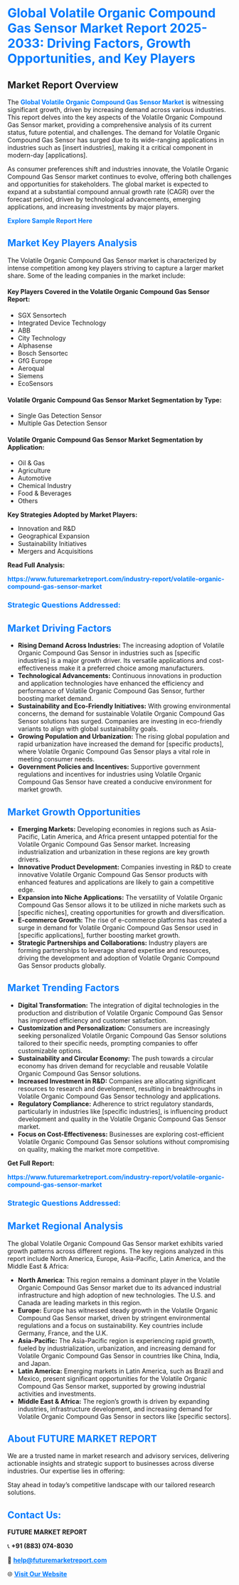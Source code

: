 <h1 style="color: #007BFF;">Global Volatile Organic Compound Gas Sensor Market Report 2025-2033: Driving Factors, Growth Opportunities, and Key Players</h1>

<section id="overview">
<h2>Market Report Overview</h2>
<p>The <a href="https://www.futuremarketreport.com/industry-report/volatile-organic-compound-gas-sensor-market" style="color: #007BFF; text-decoration: none;"><strong>Global Volatile Organic Compound Gas Sensor Market</strong></a> is witnessing significant growth, driven by increasing demand across various industries. This report delves into the key aspects of the Volatile Organic Compound Gas Sensor market, providing a comprehensive analysis of its current status, future potential, and challenges. The demand for Volatile Organic Compound Gas Sensor has surged due to its wide-ranging applications in industries such as [insert industries], making it a critical component in modern-day [applications].</p>
<p>As consumer preferences shift and industries innovate, the Volatile Organic Compound Gas Sensor market continues to evolve, offering both challenges and opportunities for stakeholders. The global market is expected to expand at a substantial compound annual growth rate (CAGR) over the forecast period, driven by technological advancements, emerging applications, and increasing investments by major players.</p>
</section>

<section id="overview">
<p><a href="https://www.futuremarketreport.com/request-sample/reportId=115429" style="color: #007BFF; text-decoration: none;"><strong>Explore Sample Report Here</strong></a></p>
</section>

<section id="key-players">
<h2 style="color: #007BFF;">Market Key Players Analysis</h2>
<p>The Volatile Organic Compound Gas Sensor market is characterized by intense competition among key players striving to capture a larger market share. Some of the leading companies in the market include:</p>
<h4>Key Players Covered in the Volatile Organic Compound Gas Sensor Report:</h4>
<ul><li>SGX Sensortech</li><li>Integrated Device Technology</li><li>ABB</li><li>City Technology</li><li>Alphasense</li><li>Bosch Sensortec</li><li>GfG Europe</li><li>Aeroqual</li><li>Siemens</li><li>EcoSensors</li></ul>
<h4>Volatile Organic Compound Gas Sensor Market Segmentation by Type:</h4>
<ul><li>Single Gas Detection Sensor</li><li>Multiple Gas Detection Sensor</li></ul>

<h4>Volatile Organic Compound Gas Sensor Market Segmentation by Application:</h4>
<ul><li>Oil &amp; Gas</li><li>Agriculture</li><li>Automotive</li><li>Chemical Industry</li><li>Food &amp; Beverages</li><li>Others</li></ul>
<p><strong>Key Strategies Adopted by Market Players:</strong></p>
<ul>
<li>Innovation and R&D</li>
<li>Geographical Expansion</li>
<li>Sustainability Initiatives</li>
<li>Mergers and Acquisitions</li>
</ul>
</section>

<section>
<p><strong>Read Full Analysis: </strong></p><a href="https://www.futuremarketreport.com/industry-report/volatile-organic-compound-gas-sensor-market" style="color: #007BFF; text-decoration: none;"><strong>https://www.futuremarketreport.com/industry-report/volatile-organic-compound-gas-sensor-market</strong></a>
<h3 style="color: #007BFF;">Strategic Questions Addressed:</h3>
</section>

<section id="driving-factors">
<h2 style="color: #007BFF;">Market Driving Factors</h2>
<ul>
<li><strong>Rising Demand Across Industries:</strong> The increasing adoption of Volatile Organic Compound Gas Sensor in industries such as [specific industries] is a major growth driver. Its versatile applications and cost-effectiveness make it a preferred choice among manufacturers.</li>
<li><strong>Technological Advancements:</strong> Continuous innovations in production and application technologies have enhanced the efficiency and performance of Volatile Organic Compound Gas Sensor, further boosting market demand.</li>
<li><strong>Sustainability and Eco-Friendly Initiatives:</strong> With growing environmental concerns, the demand for sustainable Volatile Organic Compound Gas Sensor solutions has surged. Companies are investing in eco-friendly variants to align with global sustainability goals.</li>
<li><strong>Growing Population and Urbanization:</strong> The rising global population and rapid urbanization have increased the demand for [specific products], where Volatile Organic Compound Gas Sensor plays a vital role in meeting consumer needs.</li>
<li><strong>Government Policies and Incentives:</strong> Supportive government regulations and incentives for industries using Volatile Organic Compound Gas Sensor have created a conducive environment for market growth.</li>
</ul>
</section>

<section id="growth-opportunities">
<h2 style="color: #007BFF;">Market Growth Opportunities</h2>
<ul>
<li><strong>Emerging Markets:</strong> Developing economies in regions such as Asia-Pacific, Latin America, and Africa present untapped potential for the Volatile Organic Compound Gas Sensor market. Increasing industrialization and urbanization in these regions are key growth drivers.</li>
<li><strong>Innovative Product Development:</strong> Companies investing in R&D to create innovative Volatile Organic Compound Gas Sensor products with enhanced features and applications are likely to gain a competitive edge.</li>
<li><strong>Expansion into Niche Applications:</strong> The versatility of Volatile Organic Compound Gas Sensor allows it to be utilized in niche markets such as [specific niches], creating opportunities for growth and diversification.</li>
<li><strong>E-commerce Growth:</strong> The rise of e-commerce platforms has created a surge in demand for Volatile Organic Compound Gas Sensor used in [specific applications], further boosting market growth.</li>
<li><strong>Strategic Partnerships and Collaborations:</strong> Industry players are forming partnerships to leverage shared expertise and resources, driving the development and adoption of Volatile Organic Compound Gas Sensor products globally.</li>
</ul>
</section>

<section id="trending-factors">
<h2 style="color: #007BFF;">Market Trending Factors</h2>
<ul>
<li><strong>Digital Transformation:</strong> The integration of digital technologies in the production and distribution of Volatile Organic Compound Gas Sensor has improved efficiency and customer satisfaction.</li>
<li><strong>Customization and Personalization:</strong> Consumers are increasingly seeking personalized Volatile Organic Compound Gas Sensor solutions tailored to their specific needs, prompting companies to offer customizable options.</li>
<li><strong>Sustainability and Circular Economy:</strong> The push towards a circular economy has driven demand for recyclable and reusable Volatile Organic Compound Gas Sensor solutions.</li>
<li><strong>Increased Investment in R&D:</strong> Companies are allocating significant resources to research and development, resulting in breakthroughs in Volatile Organic Compound Gas Sensor technology and applications.</li>
<li><strong>Regulatory Compliance:</strong> Adherence to strict regulatory standards, particularly in industries like [specific industries], is influencing product development and quality in the Volatile Organic Compound Gas Sensor market.</li>
<li><strong>Focus on Cost-Effectiveness:</strong> Businesses are exploring cost-efficient Volatile Organic Compound Gas Sensor solutions without compromising on quality, making the market more competitive.</li>
</ul>
</section>

<section>
<p><strong>Get Full Report: </strong></p><a href="https://www.futuremarketreport.com/industry-report/volatile-organic-compound-gas-sensor-market" style="color: #007BFF; text-decoration: none;"><strong>https://www.futuremarketreport.com/industry-report/volatile-organic-compound-gas-sensor-market</strong></a>
<h3 style="color: #007BFF;">Strategic Questions Addressed:</h3>
</section>


<section id="regional-analysis">
<h2 style="color: #007BFF;">Market Regional Analysis</h2>
<p>The global Volatile Organic Compound Gas Sensor market exhibits varied growth patterns across different regions. The key regions analyzed in this report include North America, Europe, Asia-Pacific, Latin America, and the Middle East & Africa:</p>
<ul>
<li><strong>North America:</strong> This region remains a dominant player in the Volatile Organic Compound Gas Sensor market due to its advanced industrial infrastructure and high adoption of new technologies. The U.S. and Canada are leading markets in this region.</li>
<li><strong>Europe:</strong> Europe has witnessed steady growth in the Volatile Organic Compound Gas Sensor market, driven by stringent environmental regulations and a focus on sustainability. Key countries include Germany, France, and the U.K.</li>
<li><strong>Asia-Pacific:</strong> The Asia-Pacific region is experiencing rapid growth, fueled by industrialization, urbanization, and increasing demand for Volatile Organic Compound Gas Sensor in countries like China, India, and Japan.</li>
<li><strong>Latin America:</strong> Emerging markets in Latin America, such as Brazil and Mexico, present significant opportunities for the Volatile Organic Compound Gas Sensor market, supported by growing industrial activities and investments.</li>
<li><strong>Middle East & Africa:</strong> The region’s growth is driven by expanding industries, infrastructure development, and increasing demand for Volatile Organic Compound Gas Sensor in sectors like [specific sectors].</li>
</ul>
</section>

<footer>
<h2 style="color: #007BFF;">About FUTURE MARKET REPORT</h2>
<p>We are a trusted name in market research and advisory services, delivering actionable insights and strategic support to businesses across diverse industries. Our expertise lies in offering:</p>

<p>Stay ahead in today’s competitive landscape with our tailored research solutions.</p>

<h2 style="color: #007BFF;">Contact Us:</h2>
<p><strong>FUTURE MARKET REPORT</strong></p>
<p>📞 <strong>+91 (883) 074-8030</strong></p>
<p>📧 <strong><a href="mailto:help@futuremarketreport.com" style="color: #007BFF;">help@futuremarketreport.com</a></strong></p>
<p>🌐 <strong><a href="https://www.futuremarketreport.com/" style="color: #007BFF;">Visit Our Website</a></strong></p>
</footer>